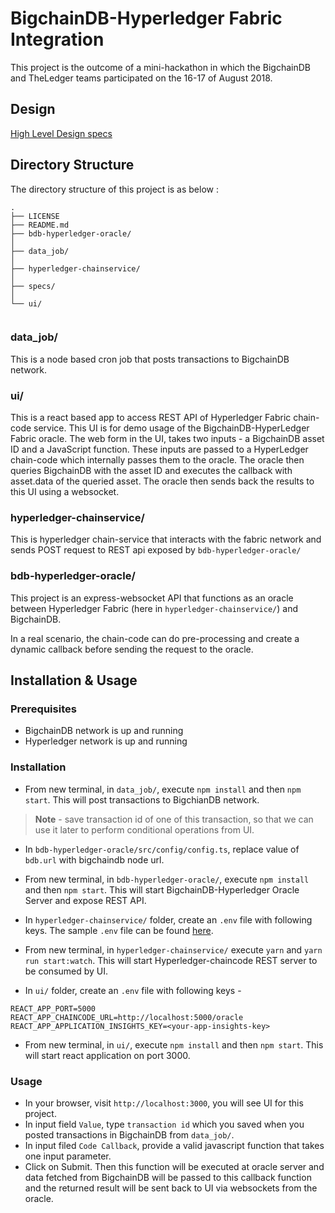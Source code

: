 # BigchainDB-Hyperledger Fabric Integration

This project is the outcome of a mini-hackathon in which the BigchainDB and TheLedger teams participated on the 16-17 of August 2018.

## Design

 [High Level Design specs](./specs/design.md)

## Directory Structure

The directory structure of this project is as below :

```
.
├── LICENSE
├── README.md
├── bdb-hyperledger-oracle/
│  
├── data_job/
│   
├── hyperledger-chainservice/
│  
├── specs/
│   
└── ui/
        
```

### data_job/

This is a node based cron job that posts transactions to BigchainDB network. 

### ui/

This is a react based app to access REST API of Hyperledger Fabric chain-code service. This UI is for demo usage of the BigchainDB-HyperLedger Fabric oracle.
The web form in the UI, takes two inputs - a BigchainDB asset ID and a JavaScript function. These inputs are passed to a HyperLedger chain-code which internally passes them to the oracle. The oracle then queries BigchainDB with the asset ID and executes the callback with asset.data of the queried asset.
The oracle then sends back the results to this UI using a websocket.

### hyperledger-chainservice/

This is hyperledger chain-service that interacts with the fabric network and sends POST request to REST api exposed by `bdb-hyperledger-oracle/`

### bdb-hyperledger-oracle/

This project is an express-websocket API that functions as an oracle between Hyperledger Fabric (here in `hyperledger-chainservice/`) and BigchainDB.

In a real scenario, the chain-code can do pre-processing and create a dynamic callback before sending the request to the oracle.

## Installation & Usage


### Prerequisites

* BigchainDB network is up and running
* Hyperledger network is up and running

### Installation

* From new terminal, in `data_job/`, execute `npm install` and then `npm start`. This will post transactions to BigchianDB network. 

> **Note** - save transaction id of one of this transaction, so that we can use it later to perform conditional operations from UI.

* In `bdb-hyperledger-oracle/src/config/config.ts`, replace value of `bdb.url` with bigchaindb node url. 
* From new terminal, in `bdb-hyperledger-oracle/`, execute `npm install` and then `npm start`. This will start BigchainDB-Hyperledger Oracle Server and expose REST API.
* In `hyperledger-chainservice/` folder, create an `.env` file with following keys. The sample `.env` file can be found [here](/hyperledger-chainservice/.env.example).

* From new terminal, in `hyperledger-chainservice/` execute `yarn` and `yarn run start:watch`. This will start Hyperledger-chaincode REST server to be consumed by UI.
* In `ui/` folder, create an `.env` file with following keys - 

```
REACT_APP_PORT=5000
REACT_APP_CHAINCODE_URL=http://localhost:5000/oracle
REACT_APP_APPLICATION_INSIGHTS_KEY=<your-app-insights-key>

```
* From new terminal, in `ui/`, execute `npm install` and then `npm start`. This will start react application on port 3000. 


### Usage

* In your browser, visit `http://localhost:3000`, you will see UI for this project.
* In input field `Value`, type `transaction id` which you saved when you posted transactions in BigchainDB from `data_job/`.
* In input filed `Code Callback`, provide a valid javascript function that takes one input parameter. 
* Click on Submit. Then this function will be executed at oracle server and data fetched from BigchainDB will be passed to this callback function and the returned result will be sent back to UI via websockets from the oracle.



